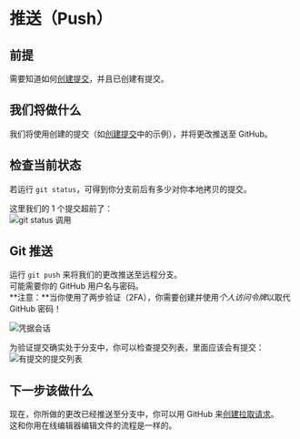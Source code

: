 # 推送（Push）

## 前提

需要知道如何[创建提交](/Contribute/LocalClone/CreateCommit/)，并且已创建有提交。

## 我们将做什么

我们将使用创建的提交（如[创建提交](/Contribute/LocalClone/CreateCommit/)中的示例），并将更改推送至 GitHub。

## 检查当前状态

若运行 `git status`，可得到你分支前后有多少对你本地拷贝的提交。

这里我们的 1 个提交超前了：  
![git status 调用](/Contribute/LocalClone/assets/Example1_Bash_GitStatus3.png)


## Git 推送

运行 `git push` 来将我们的更改推送至远程分支。  
可能需要你的 GitHub 用户名与密码。  
**注意：**当你使用了两步验证（2FA），你需要创建并使用*个人访问令牌*以取代 GitHub 密码！

![凭据会话](/Contribute/LocalClone/assets/Example1_Bash_GitPush_Credentials.png)


为验证提交确实处于分支中，你可以检查提交列表，里面应该会有提交：![有提交的提交列表](/Contribute/LocalClone/assets/Example1_CommitList.png)


## 下一步该做什么

现在，你所做的更改已经推送至分支中，你可以用 GitHub 来[创建拉取请求](/Contribute/PullRequest/)。  
这和你用在线编辑器编辑文件的流程是一样的。